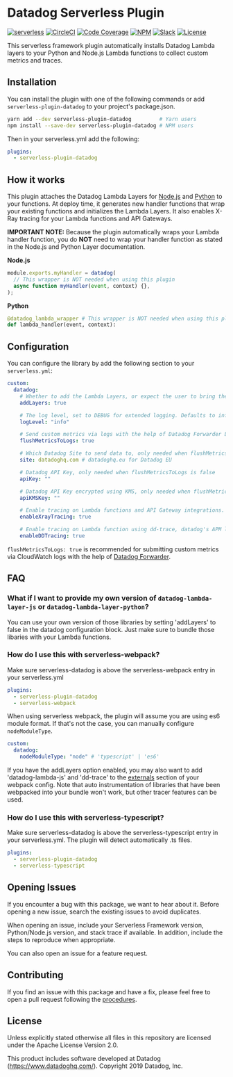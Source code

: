 # Datadog Serverless Plugin

[![serverless](http://public.serverless.com/badges/v1.svg)](https://www.serverless.com)
[![CircleCI](https://img.shields.io/circleci/build/github/DataDog/serverless-plugin-datadog)](https://circleci.com/gh/DataDog/serverless-plugin-datadog)
[![Code Coverage](https://img.shields.io/codecov/c/github/DataDog/serverless-plugin-datadog)](https://codecov.io/gh/DataDog/serverless-plugin-datadog)
[![NPM](https://img.shields.io/npm/v/serverless-plugin-datadog)](https://www.npmjs.com/package/serverless-plugin-datadog)
[![Slack](https://img.shields.io/badge/slack-%23serverless-blueviolet?logo=slack)](https://datadoghq.slack.com/channels/serverless/)
[![License](https://img.shields.io/badge/license-Apache--2.0-blue)](https://github.com/DataDog/serverless-plugin-datadog/blob/master/LICENSE)

This serverless framework plugin automatically installs Datadog Lambda layers to your Python and Node.js Lambda functions to collect custom metrics and traces.

## Installation

You can install the plugin with one of the following commands or add `serverless-plugin-datadog` to your project's package.json.

```bash
yarn add --dev serverless-plugin-datadog         # Yarn users
npm install --save-dev serverless-plugin-datadog # NPM users
```

Then in your serverless.yml add the following:

```yml
plugins:
  - serverless-plugin-datadog
```

## How it works

This plugin attaches the Datadog Lambda Layers for [Node.js](https://github.com/DataDog/datadog-lambda-layer-js) and [Python](https://github.com/DataDog/datadog-lambda-layer-python) to your functions. At deploy time, it generates new handler functions that wrap your existing functions and initializes the Lambda Layers. It also enables X-Ray tracing for your Lambda functions and API Gateways.

**IMPORTANT NOTE:** Because the plugin automatically wraps your Lambda handler function, you do **NOT** need to wrap your handler function as stated in the Node.js and Python Layer documentation.

**Node.js**

```js
module.exports.myHandler = datadog(
  // This wrapper is NOT needed when using this plugin
  async function myHandler(event, context) {},
);
```

**Python**

```python
@datadog_lambda_wrapper # This wrapper is NOT needed when using this plugin
def lambda_handler(event, context):
```

## Configuration

You can configure the library by add the following section to your `serverless.yml`:

```yaml
custom:
  datadog:
    # Whether to add the Lambda Layers, or expect the user to bring their own. Defaults to true.
    addLayers: true

    # The log level, set to DEBUG for extended logging. Defaults to info.
    logLevel: "info"

    # Send custom metrics via logs with the help of Datadog Forwarder Lambda function (recommended). Defaults to true.
    flushMetricsToLogs: true

    # Which Datadog Site to send data to, only needed when flushMetricsToLogs is false. Defaults to datadoghq.com.
    site: datadoghq.com # datadoghq.eu for Datadog EU

    # Datadog API Key, only needed when flushMetricsToLogs is false
    apiKey: ""

    # Datadog API Key encrypted using KMS, only needed when flushMetricsToLogs is false
    apiKMSKey: ""

    # Enable tracing on Lambda functions and API Gateway integrations. Defaults to true
    enableXrayTracing: true

    # Enable tracing on Lambda function using dd-trace, datadog's APM library. Requires datadog log forwarder to be set up. Defaults to true.
    enableDDTracing: true
```

`flushMetricsToLogs: true` is recommended for submitting custom metrics via CloudWatch logs with the help of [Datadog Forwarder](https://github.com/DataDog/datadog-serverless-functions/tree/master/aws/logs_monitoring).

## FAQ

### What if I want to provide my own version of `datadog-lambda-layer-js` or `datadog-lambda-layer-python`?

You can use your own version of those libraries by setting 'addLayers' to false in the datadog configuration block. Just make sure to bundle those libaries with your Lambda functions.

### How do I use this with serverless-webpack?

Make sure serverless-datadog is above the serverless-webpack entry in your serverless.yml

```yaml
plugins:
  - serverless-plugin-datadog
  - serverless-webpack
```

When using serverless webpack, the plugin will assume you are using es6 module format. If that's not the case, you can manually configure `nodeModuleType`.

```yaml
custom:
  datadog:
    nodeModuleType: "node" # 'typescript' | 'es6'
```

If you have the addLayers option enabled, you may also want to add 'datadog-lambda-js' and 'dd-trace' to the [externals](https://webpack.js.org/configuration/externals/) section of your webpack config. Note that auto instrumentation of libraries that have been webpacked into your bundle won't work, but other tracer features can be used.

### How do I use this with serverless-typescript?

Make sure serverless-datadog is above the serverless-typescript entry in your serverless.yml. The plugin will detect automatically .ts files.

```yaml
plugins:
  - serverless-plugin-datadog
  - serverless-typescript
```

## Opening Issues

If you encounter a bug with this package, we want to hear about it. Before opening a new issue, search the existing issues to avoid duplicates.

When opening an issue, include your Serverless Framework version, Python/Node.js version, and stack trace if available. In addition, include the steps to reproduce when appropriate.

You can also open an issue for a feature request.

## Contributing

If you find an issue with this package and have a fix, please feel free to open a pull request following the [procedures](CONTRIBUTING.md).

## License

Unless explicitly stated otherwise all files in this repository are licensed under the Apache License Version 2.0.

This product includes software developed at Datadog (https://www.datadoghq.com/). Copyright 2019 Datadog, Inc.
